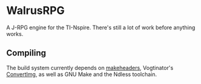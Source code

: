# WalrusRPG

A J-RPG engine for the TI-Nspire. There's still a lot of work before anything works.

## Compiling

The build system currently depends on [makeheaders](http://www.hwaci.com/sw/mkhdr/),
Vogtinator's [ConvertImg](https://github.com/Vogtinator/ConvertImg), as well as
GNU Make and the Ndless toolchain.

